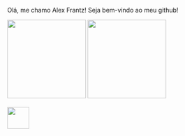 Olá, me chamo Alex Frantz! Seja bem-vindo ao meu github! 

<div>
  <img height="180em" src="https://github-readme-stats.vercel.app/api?username=motchFRANTZ&show_icons=true&theme=dark&include_all_commits=true">
  <img height="180em" src="https://github-readme-stats.vercel.app/api/top-langs/?username=motchFRANTZ&layout=compact&langs_count=16&theme=dark">
</div>

<div style="display: inline_block"><br>
  <img aling="center" width="50" heigth="40" src="https://cdn.jsdelivr.net/gh/devicons/devicon@latest/icons/python/python-original.svg" />
</div>
